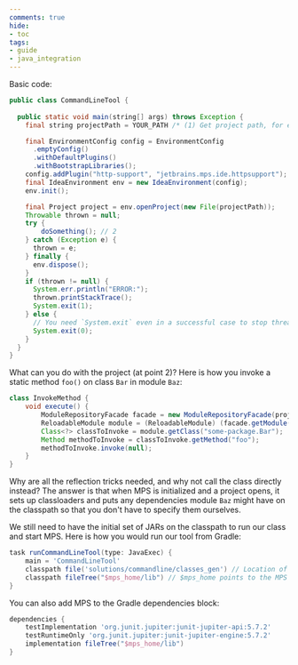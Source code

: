 ```yaml
---
comments: true
hide:
- toc
tags:
- guide
- java_integration
---
```


Basic code:

```java
public class CommandLineTool { 
   
  public static void main(string[] args) throws Exception {
    final string projectPath = YOUR_PATH /* (1) Get project path, for example, from args or system properties */;

    final EnvironmentConfig config = EnvironmentConfig
      .emptyConfig()
      .withDefaultPlugins()
      .withBootstrapLibraries();
    config.addPlugin("http-support", "jetbrains.mps.ide.httpsupport");
    final IdeaEnvironment env = new IdeaEnvironment(config);
    env.init();

    final Project project = env.openProject(new File(projectPath));
    Throwable thrown = null;
    try {
        doSomething(); // 2
    } catch (Exception e) {
      thrown = e;
    } finally {
      env.dispose();
    }
    if (thrown != null) {
      System.err.println("ERROR:");
      thrown.printStackTrace();
      System.exit(1);
    } else {
      // You need `System.exit` even in a successful case to stop threads that MPS plugins may be leaving behind.
      System.exit(0);
    }
  }
}
```

What can you do with the project (at point 2)? Here is how you invoke a static method `foo()` on class `Bar` in module `Baz`:

```java
class InvokeMethod {
    void execute() {
        ModuleRepositoryFacade facade = new ModuleRepositoryFacade(project);
        ReloadableModule module = (ReloadableModule) (facade.getModule(module-reference/Baz/));
        Class<?> classToInvoke = module.getClass("some-package.Bar");
        Method methodToInvoke = classToInvoke.getMethod("foo");
        methodToInvoke.invoke(null);       
    }
}
```

Why are all the reflection tricks needed, and why not call the class directly instead? The answer is that when MPS is initialized and a project opens, it sets up classloaders and puts any dependencies module `Baz` might have on the classpath so that you don't have to specify them ourselves.

We still need to have the initial set of JARs on the classpath to run our class and start MPS. Here is how you would run our tool from Gradle:

```groovy
task runCommandLineTool(type: JavaExec) { 
    main = 'CommandLineTool' 
    classpath file('solutions/commandline/classes_gen') // Location of CommandLineTool.class
    classpath fileTree("$mps_home/lib") // $mps_home points to the MPS installation
}
```

You can also add MPS to the Gradle dependencies block:

```groovy
dependencies {
    testImplementation 'org.junit.jupiter:junit-jupiter-api:5.7.2'
    testRuntimeOnly 'org.junit.jupiter:junit-jupiter-engine:5.7.2'
    implementation fileTree("$mps_home/lib")
}
```